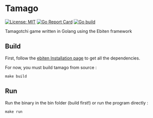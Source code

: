 # Tamago

[![License: MIT](https://img.shields.io/badge/License-MIT-yellow.svg)](https://opensource.org/licenses/MIT) 
[![Go Report Card](https://goreportcard.com/badge/github.com/S0obi/tamago)](https://goreportcard.com/report/github.com/S0obi/tamago)
[![Go build](https://github.com/S0obi/tamago/workflows/Go/badge.svg)](https://github.com/S0obi/tamago/actions?query=workflow%3AGo)

Tamagotchi game written in Golang using the Ebiten framework

## Build

First, follow the [ebiten Installation page](https://ebiten.org/documents/install.html) to get all the dependencies.

For now, you must build tamago from source :

```
make build
```

## Run

Run the binary in the bin folder (build first!) or run the program directly :

```
make run
```
